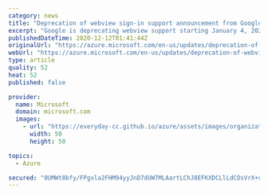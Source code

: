 ```yaml
---
category: news
title: "Deprecation of webview sign-in support announcement from Google "
excerpt: "Google is deprecating webview support starting January 4, 2021."
publishedDateTime: 2020-12-12T01:41:44Z
originalUrl: "https://azure.microsoft.com/en-us/updates/deprecation-of-webview-support-announcement-from-google/"
webUrl: "https://azure.microsoft.com/en-us/updates/deprecation-of-webview-support-announcement-from-google/"
type: article
quality: 52
heat: 52
published: false

provider:
  name: Microsoft
  domain: microsoft.com
  images:
    - url: "https://everyday-cc.github.io/azure/assets/images/organizations/microsoft.com-50x50.jpg"
      width: 50
      height: 50

topics:
  - Azure

secured: "0UMWt8bfy/FPgxla2FHM94yyJnD7dUW7MLAartLChJ8EFKXDCLlLdCOsVrX+uEFFRNzRAe1OGt70iuOZbfYEu2J9KzHil/qhHGuI6LqqWbxxrQ1sJDrXD/4Os70pbnvvCBcALswumFt4SYTqKetqSGorru0OxyOaXqe1YuNNNpTliXNZyBvezaQCTe6Tkjc6+PCsz0zA628Aer1RRp0ytESUj8tDhXVbmHeiccKykiQxSDw6OTZ/yFEPDptM1HKpblrtSAdY3DPn6y5dgz5cTX4mbLqmuSIhWz3szyX8CtBEzVxD709eYyPS5b8X1jqHPtAO3DtSytE8+2R83n6QfwZRCdasWVEwtZgCyf3ULe8=;ZtCn18TvyzTValmwlzvNzg=="
---
```



